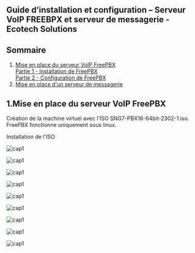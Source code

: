 ## Guide d’installation et configuration – Serveur VoIP FREEBPX et serveur de messagerie - Ecotech Solutions

## Sommaire

1. [Mise en place du serveur VoIP FreePBX](#FreePBX)  
     [Partie 1 - Installation de FreePBX](#Ins.FPBX)  
     [Partie 2 - Configuration de FreePBX](#Cfg.FPBX)  
2. [Mise en place d'un serveur de messagerie](#messagerie)  


## 1.Mise en place du serveur VoIP FreePBX
<span id="FreePBS"/><span>

Création de la machine virtuel avec l'ISO SNG7-PBX16-64bit-2302-1.iso.
FreePBX fonctionne uniquement sous linux.

Installation de l'ISO


![cap1](/S06/Ressources/FreePBX/freePBX-01.png)

![cap1](/S06/Ressources/FreePBX/freePBX-02.png)

![cap1](/S06/Ressources/FreePBX/freePBX-03.png)

![cap1](/S06/Ressources/FreePBX/freePBX-04.png)

![cap1](/S06/Ressources/FreePBX/freePBX-05.png)

![cap1](/S06/Ressources/FreePBX/freePBX-06.png)

![cap1](/S06/Ressources/FreePBX/freePBX-07.png)

![cap1](/S06/Ressources/FreePBX/freePBX-08.png)

![cap1](/S06/Ressources/FreePBX/freePBX-09.png)

